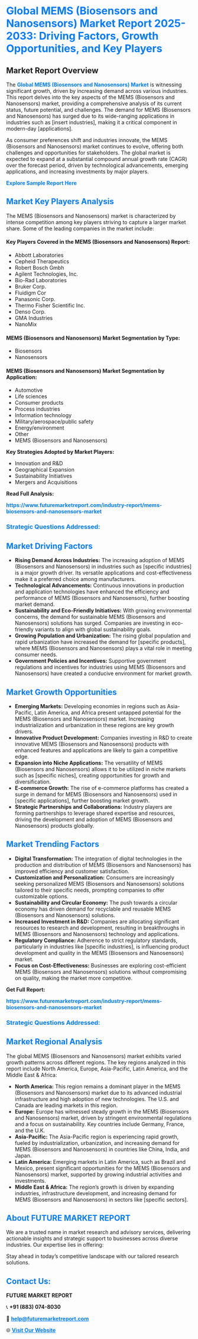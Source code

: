 <h1 style="color: #007BFF;">Global MEMS (Biosensors and Nanosensors) Market Report 2025-2033: Driving Factors, Growth Opportunities, and Key Players</h1>

<section id="overview">
<h2>Market Report Overview</h2>
<p>The <a href="https://www.futuremarketreport.com/industry-report/mems-biosensors-and-nanosensors-market" style="color: #007BFF; text-decoration: none;"><strong>Global MEMS (Biosensors and Nanosensors) Market</strong></a> is witnessing significant growth, driven by increasing demand across various industries. This report delves into the key aspects of the MEMS (Biosensors and Nanosensors) market, providing a comprehensive analysis of its current status, future potential, and challenges. The demand for MEMS (Biosensors and Nanosensors) has surged due to its wide-ranging applications in industries such as [insert industries], making it a critical component in modern-day [applications].</p>
<p>As consumer preferences shift and industries innovate, the MEMS (Biosensors and Nanosensors) market continues to evolve, offering both challenges and opportunities for stakeholders. The global market is expected to expand at a substantial compound annual growth rate (CAGR) over the forecast period, driven by technological advancements, emerging applications, and increasing investments by major players.</p>
</section>

<section id="overview">
<p><a href="https://www.futuremarketreport.com/request-sample/reportId=128513" style="color: #007BFF; text-decoration: none;"><strong>Explore Sample Report Here</strong></a></p>
</section>

<section id="key-players">
<h2 style="color: #007BFF;">Market Key Players Analysis</h2>
<p>The MEMS (Biosensors and Nanosensors) market is characterized by intense competition among key players striving to capture a larger market share. Some of the leading companies in the market include:</p>
<h4>Key Players Covered in the MEMS (Biosensors and Nanosensors) Report:</h4>
<ul><li>Abbott Laboratories</li><li>Cepheid Therapeutics</li><li>Robert Bosch Gmbh</li><li>Agilent Technologies, Inc.</li><li>Bio-Rad Laboratories</li><li>Bruker Corp.</li><li>Fluidigm Cor</li><li>Panasonic Corp.</li><li>Thermo Fisher Scientific Inc.</li><li>Denso Corp.</li><li>GMA Industries</li><li>NanoMix</li></ul>
<h4>MEMS (Biosensors and Nanosensors) Market Segmentation by Type:</h4>
<ul><li>Biosensors</li><li>Nanosensors</li></ul>

<h4>MEMS (Biosensors and Nanosensors) Market Segmentation by Application:</h4>
<ul><li>Automotive</li><li>Life sciences</li><li>Consumer products</li><li>Process industries</li><li>Information technology</li><li>Military/aerospace/public safety</li><li>Energy/environment</li><li>Other</li><li>MEMS (Biosensors and Nanosensors)</li></ul>
<p><strong>Key Strategies Adopted by Market Players:</strong></p>
<ul>
<li>Innovation and R&D</li>
<li>Geographical Expansion</li>
<li>Sustainability Initiatives</li>
<li>Mergers and Acquisitions</li>
</ul>
</section>

<section>
<p><strong>Read Full Analysis: </strong></p><a href="https://www.futuremarketreport.com/industry-report/mems-biosensors-and-nanosensors-market" style="color: #007BFF; text-decoration: none;"><strong>https://www.futuremarketreport.com/industry-report/mems-biosensors-and-nanosensors-market</strong></a>
<h3 style="color: #007BFF;">Strategic Questions Addressed:</h3>
</section>

<section id="driving-factors">
<h2 style="color: #007BFF;">Market Driving Factors</h2>
<ul>
<li><strong>Rising Demand Across Industries:</strong> The increasing adoption of MEMS (Biosensors and Nanosensors) in industries such as [specific industries] is a major growth driver. Its versatile applications and cost-effectiveness make it a preferred choice among manufacturers.</li>
<li><strong>Technological Advancements:</strong> Continuous innovations in production and application technologies have enhanced the efficiency and performance of MEMS (Biosensors and Nanosensors), further boosting market demand.</li>
<li><strong>Sustainability and Eco-Friendly Initiatives:</strong> With growing environmental concerns, the demand for sustainable MEMS (Biosensors and Nanosensors) solutions has surged. Companies are investing in eco-friendly variants to align with global sustainability goals.</li>
<li><strong>Growing Population and Urbanization:</strong> The rising global population and rapid urbanization have increased the demand for [specific products], where MEMS (Biosensors and Nanosensors) plays a vital role in meeting consumer needs.</li>
<li><strong>Government Policies and Incentives:</strong> Supportive government regulations and incentives for industries using MEMS (Biosensors and Nanosensors) have created a conducive environment for market growth.</li>
</ul>
</section>

<section id="growth-opportunities">
<h2 style="color: #007BFF;">Market Growth Opportunities</h2>
<ul>
<li><strong>Emerging Markets:</strong> Developing economies in regions such as Asia-Pacific, Latin America, and Africa present untapped potential for the MEMS (Biosensors and Nanosensors) market. Increasing industrialization and urbanization in these regions are key growth drivers.</li>
<li><strong>Innovative Product Development:</strong> Companies investing in R&D to create innovative MEMS (Biosensors and Nanosensors) products with enhanced features and applications are likely to gain a competitive edge.</li>
<li><strong>Expansion into Niche Applications:</strong> The versatility of MEMS (Biosensors and Nanosensors) allows it to be utilized in niche markets such as [specific niches], creating opportunities for growth and diversification.</li>
<li><strong>E-commerce Growth:</strong> The rise of e-commerce platforms has created a surge in demand for MEMS (Biosensors and Nanosensors) used in [specific applications], further boosting market growth.</li>
<li><strong>Strategic Partnerships and Collaborations:</strong> Industry players are forming partnerships to leverage shared expertise and resources, driving the development and adoption of MEMS (Biosensors and Nanosensors) products globally.</li>
</ul>
</section>

<section id="trending-factors">
<h2 style="color: #007BFF;">Market Trending Factors</h2>
<ul>
<li><strong>Digital Transformation:</strong> The integration of digital technologies in the production and distribution of MEMS (Biosensors and Nanosensors) has improved efficiency and customer satisfaction.</li>
<li><strong>Customization and Personalization:</strong> Consumers are increasingly seeking personalized MEMS (Biosensors and Nanosensors) solutions tailored to their specific needs, prompting companies to offer customizable options.</li>
<li><strong>Sustainability and Circular Economy:</strong> The push towards a circular economy has driven demand for recyclable and reusable MEMS (Biosensors and Nanosensors) solutions.</li>
<li><strong>Increased Investment in R&D:</strong> Companies are allocating significant resources to research and development, resulting in breakthroughs in MEMS (Biosensors and Nanosensors) technology and applications.</li>
<li><strong>Regulatory Compliance:</strong> Adherence to strict regulatory standards, particularly in industries like [specific industries], is influencing product development and quality in the MEMS (Biosensors and Nanosensors) market.</li>
<li><strong>Focus on Cost-Effectiveness:</strong> Businesses are exploring cost-efficient MEMS (Biosensors and Nanosensors) solutions without compromising on quality, making the market more competitive.</li>
</ul>
</section>

<section>
<p><strong>Get Full Report: </strong></p><a href="https://www.futuremarketreport.com/industry-report/mems-biosensors-and-nanosensors-market" style="color: #007BFF; text-decoration: none;"><strong>https://www.futuremarketreport.com/industry-report/mems-biosensors-and-nanosensors-market</strong></a>
<h3 style="color: #007BFF;">Strategic Questions Addressed:</h3>
</section>


<section id="regional-analysis">
<h2 style="color: #007BFF;">Market Regional Analysis</h2>
<p>The global MEMS (Biosensors and Nanosensors) market exhibits varied growth patterns across different regions. The key regions analyzed in this report include North America, Europe, Asia-Pacific, Latin America, and the Middle East & Africa:</p>
<ul>
<li><strong>North America:</strong> This region remains a dominant player in the MEMS (Biosensors and Nanosensors) market due to its advanced industrial infrastructure and high adoption of new technologies. The U.S. and Canada are leading markets in this region.</li>
<li><strong>Europe:</strong> Europe has witnessed steady growth in the MEMS (Biosensors and Nanosensors) market, driven by stringent environmental regulations and a focus on sustainability. Key countries include Germany, France, and the U.K.</li>
<li><strong>Asia-Pacific:</strong> The Asia-Pacific region is experiencing rapid growth, fueled by industrialization, urbanization, and increasing demand for MEMS (Biosensors and Nanosensors) in countries like China, India, and Japan.</li>
<li><strong>Latin America:</strong> Emerging markets in Latin America, such as Brazil and Mexico, present significant opportunities for the MEMS (Biosensors and Nanosensors) market, supported by growing industrial activities and investments.</li>
<li><strong>Middle East & Africa:</strong> The region’s growth is driven by expanding industries, infrastructure development, and increasing demand for MEMS (Biosensors and Nanosensors) in sectors like [specific sectors].</li>
</ul>
</section>

<footer>
<h2 style="color: #007BFF;">About FUTURE MARKET REPORT</h2>
<p>We are a trusted name in market research and advisory services, delivering actionable insights and strategic support to businesses across diverse industries. Our expertise lies in offering:</p>

<p>Stay ahead in today’s competitive landscape with our tailored research solutions.</p>

<h2 style="color: #007BFF;">Contact Us:</h2>
<p><strong>FUTURE MARKET REPORT</strong></p>
<p>📞 <strong>+91 (883) 074-8030</strong></p>
<p>📧 <strong><a href="mailto:help@futuremarketreport.com" style="color: #007BFF;">help@futuremarketreport.com</a></strong></p>
<p>🌐 <strong><a href="https://www.futuremarketreport.com/" style="color: #007BFF;">Visit Our Website</a></strong></p>
</footer>